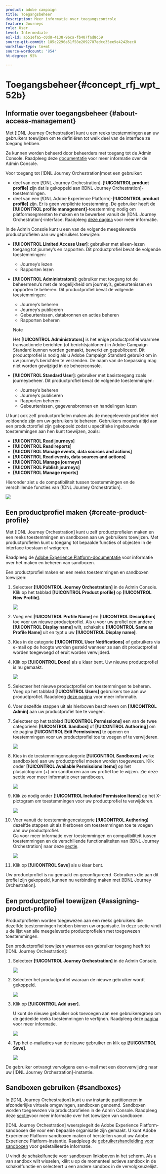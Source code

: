 ```yaml
---
product: adobe campaign
title: Toegangsbeheer
description: Meer informatie over toegangscontrole
feature: Journeys
role: User
level: Intermediate
exl-id: a551efa5-c0d8-4138-96ca-fb407fad8c59
source-git-commit: 185c2296a51f58e2092787edcc35ee9e4242bec8
workflow-type: tm+mt
source-wordcount: '854'
ht-degree: 95%

---
```


# Toegangsbeheer{#concept_rfj_wpt_52b}

## Informatie over toegangsbeheer {#about-access-management}

Met [!DNL Journey Orchestration] kunt u een reeks toestemmingen aan uw gebruikers toewijzen om te definiëren tot welk deel van de interface ze toegang hebben.

Ze kunnen worden beheerd door beheerders met toegang tot de Admin Console. Raadpleeg deze [documentatie](https://helpx.adobe.com/nl/enterprise/managing/user-guide.html) voor meer informatie over de Admin Console.

Voor toegang tot [!DNL Journey Orchestration]moet een gebruiker:

* deel van een [!DNL Journey Orchestration]-**[!UICONTROL product profile]** zijn dat is gekoppeld aan [!DNL Journey Orchestration]-toestemmingen.
* deel van een [!DNL Adobe Experience Platform]-**[!UICONTROL product profile]** zijn. Er is geen verplichte toestemming. De gebruiker heeft de **[!UICONTROL profile management]**-toestemming nodig om platformsegmenten te maken en te bewerken vanuit de [!DNL Journey Orchestration]-interface. Raadpleeg [deze pagina](https://experienceleague.adobe.com/docs/experience-platform/access-control/home.html#adobe-admin-console) voor meer informatie.

In de Admin Console kunt u een van de volgende meegeleverde productprofielen aan uw gebruikers toewijzen:

* **[!UICONTROL Limited Access User]**: gebruiker met alleen-lezen toegang tot journey’s en rapporten. Dit productprofiel bevat de volgende toestemmingen:
   * Journey’s lezen
   * Rapporten lezen

* **[!UICONTROL Administrators]**: gebruiker met toegang tot de beheermenu’s met de mogelijkheid om journey’s, gebeurtenissen en rapporten te beheren. Dit productprofiel bevat de volgende toestemmingen:
   * Journey’s beheren
   * Journey’s publiceren
   * Gebeurtenissen, databronnen en acties beheren
   * Rapporten beheren

   >[!NOTE]
   >
   >Het **[!UICONTROL Administrators]** is het enige productprofiel waarmee transactionele berichten (of berichtsjablonen) in Adobe Campaign Standard kunnen worden gemaakt, bewerkt en gepubliceerd. Dit productprofiel is nodig als u Adobe Campaign Standard gebruikt om in uw journey’s berichten te verzenden. De naam van de toepassing mag niet worden gewijzigd in de beheerconsole.

* **[!UICONTROL Standard User]**: gebruiker met basistoegang zoals journeybeheer. Dit productprofiel bevat de volgende toestemmingen:
   * Journey’s beheren
   * Journey’s publiceren
   * Rapporten beheren
   * Gebeurtenissen, gegevensbronnen en handelingen lezen

U kunt ook zelf productprofielen maken als de meegeleverde profielen niet voldoende zijn om uw gebruikers te beheren.
Gebruikers moeten altijd aan een productprofiel zijn gekoppeld zodat u specifieke ingebouwde toestemmingen aan hen kunt toewijzen, zoals:

* **[!UICONTROL Read journeys]**
* **[!UICONTROL Read reports]**
* **[!UICONTROL Manage events, data sources and actions]**
* **[!UICONTROL Read events, data sources and actions]**
* **[!UICONTROL Manage journeys]**
* **[!UICONTROL Publish journeys]**
* **[!UICONTROL Manage reports]**

Hieronder ziet u de compatibiliteit tussen toestemmingen en de verschillende functies van [!DNL Journey Orchestration].

![](../assets/do-not-localize/journey_permission.png)

## Een productprofiel maken {#create-product-profile}

Met [!DNL Journey Orchestration] kunt u zelf productprofielen maken en een reeks toestemmingen en sandboxen aan uw gebruikers toewijzen. Met productprofielen kunt u toegang tot bepaalde functies of objecten in de interface toestaan of weigeren.

Raadpleeg de [Adobe Experience Platform-documentatie](https://experienceleague.adobe.com/docs/experience-platform/sandbox/ui/user-guide.html) voor informatie over het maken en beheren van sandboxen.

Een productprofiel maken en een reeks toestemmingen en sandboxen toewijzen:

1. Selecteer **[!UICONTROL Journey Orchestration]** in de Admin Console. Klik op het tabblad **[!UICONTROL Product profile]** op **[!UICONTROL New Profile]**.

   ![](../assets/do-not-localize/user_management_5.png)

1. Voeg een **[!UICONTROL Profile Name]** en **[!UICONTROL Description]** toe voor uw nieuwe productprofiel. Als u voor uw profiel een andere **[!UICONTROL Display name]** wilt, schakelt u **[!UICONTROL Same as Profile Name]** uit en typt u uw **[!UICONTROL Display name]**.

1. Kies in de categorie **[!UICONTROL User Notifications]** of gebruikers via e-mail op de hoogte worden gesteld wanneer ze aan dit productprofiel worden toegevoegd of eruit worden verwijderd.

1. Klik op **[!UICONTROL Done]** als u klaar bent. Uw nieuwe productprofiel is nu gemaakt.

   ![](../assets/do-not-localize/user_management_1.png)

1. Selecteer het nieuwe productprofiel om toestemmingen te beheren. Voeg op het tabblad **[!UICONTROL Users]** gebruikers toe aan uw productprofiel. Raadpleeg [deze pagina](../about/access-management.md#assigning-product-profile) voor meer informatie.

1. Voer dezelfde stappen uit als hierboven beschreven om **[!UICONTROL Admin]** aan uw productprofiel toe te voegen.

1. Selecteer op het tabblad **[!UICONTROL Permissions]** een van de twee categorieën **[!UICONTROL Sandbox]** of **[!UICONTROL Authoring]** om de pagina **[!UICONTROL Edit Permissions]** te openen en toestemmingen voor uw productprofiel toe te voegen of te verwijderen.

   ![](../assets/do-not-localize/user_management_7.png)

1. Kies in de toestemmingencategorie **[!UICONTROL Sandboxes]** welke sandbox(en) aan uw productprofiel moeten worden toegewezen. Klik onder **[!UICONTROL Available Permissions Items]** op het pluspictogram (+) om sandboxen aan uw profiel toe te wijzen. Zie deze [sectie](../about/access-management.md#sandboxes) voor meer informatie over sandboxen.

   ![](../assets/do-not-localize/user_management_8.png)

1. Klik zo nodig onder **[!UICONTROL Included Permission Items]** op het X-pictogram om toestemmingen voor uw productprofiel te verwijderen.

   ![](../assets/do-not-localize/user_management_9.png)

1. Voer vanuit de toestemmingencategorie **[!UICONTROL Authoring]** dezelfde stappen uit als hierboven om toestemmingen toe te voegen aan uw productprofiel.
   <br>Ga voor meer informatie over toestemmingen en compatibiliteit tussen toestemmingen en de verschillende functionaliteiten van [!DNL Journey Orchestration] naar deze [sectie](../about/access-management.md#about-access-management).

   ![](../assets/do-not-localize/user_management_10.png)

1. Klik op **[!UICONTROL Save]** als u klaar bent.

Uw productprofiel is nu gemaakt en geconfigureerd. Gebruikers die aan dit profiel zijn gekoppeld, kunnen nu verbinding maken met [!DNL Journey Orchestration].

## Een productprofiel toewijzen {#assigning-product-profile}

Productprofielen worden toegewezen aan een reeks gebruikers die dezelfde toestemmingen hebben binnen uw organisatie.
In deze sectie vindt u de lijst van alle meegeleverde productprofielen met toegewezen toestemmingen.

Een productprofiel toewijzen waarmee een gebruiker toegang heeft tot [!DNL Journey Orchestration]:

1. Selecteer **[!UICONTROL Journey Orchestration]** in de Admin Console.

   ![](../assets/do-not-localize/user_management.png)

1. Selecteer het productprofiel waaraan de nieuwe gebruiker wordt gekoppeld.

   ![](../assets/do-not-localize/user_management_2.png)

1. Klik op **[!UICONTROL Add user]**.

   U kunt de nieuwe gebruiker ook toevoegen aan een gebruikersgroep om de gedeelde reeks toestemmingen te verfijnen. Raadpleeg deze [pagina](https://helpx.adobe.com/nl/enterprise/using/user-groups.html) voor meer informatie.

   ![](../assets/do-not-localize/user_management_3.png)

1. Typ het e-mailadres van de nieuwe gebruiker en klik op **[!UICONTROL Save]**.

   ![](../assets/do-not-localize/user_management_4.png)

De gebruiker ontvangt vervolgens een e-mail met een doorverwijzing naar uw [!DNL Journey Orchestration]-instantie.

## Sandboxen gebruiken {#sandboxes}

In [!DNL Journey Orchestration] kunt u uw instantie partitioneren in afzonderlijke virtuele omgevingen, sandboxen genoemd.
Sandboxen worden toegewezen via productprofielen in de Admin Console. Raadpleeg deze [sectie](../about/access-management.md#create-product-profile)voor meer informatie over het toewijzen van sandboxen.

[!DNL Journey Orchestration] weerspiegelt de Adobe Experience Platform-sandboxen die voor een bepaalde organisatie zijn gemaakt.
U kunt Adobe Experience Platform-sandboxen maken of herstellen vanuit uw Adobe Experience Platform-instantie. Raadpleeg de [gebruikershandleiding voor sandboxen](https://experienceleague.adobe.com/docs/experience-platform/sandbox/ui/user-guide.html) voor gedetailleerde informatie.

U vindt de schakelfunctie voor sandboxen linksboven in het scherm. Als u van sandbox wilt wisselen, klikt u op de momenteel actieve sandbox in de schakelfunctie en selecteert u een andere sandbox in de vervolgkeuzelijst.
